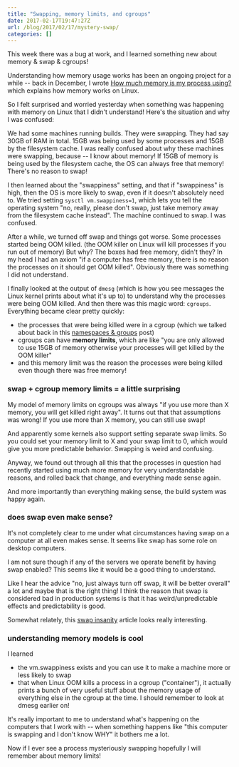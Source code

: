 ```yaml
---
title: "Swapping, memory limits, and cgroups"
date: 2017-02-17T19:47:27Z
url: /blog/2017/02/17/mystery-swap/
categories: []
---
```


This week there was a bug at work, and I learned something new about
memory & swap & cgroups! 

Understanding how memory usage works has been an ongoing project for a while -- back in December, I
wrote [How much memory is my process using?](/blog/2016/12/03/how-much-memory-is-my-process-using-/)
which explains how memory works on Linux.

So I felt surprised and worried yesterday when something was happening
with memory on Linux that I didn't understand! Here's the situation and
why I was confused:

We had some machines running builds. They were swapping. They had say
30GB of RAM in total. 15GB was being used by some processes and 15GB by the
filesystem cache. I was really confused about why these machines were
swapping, because -- I know about memory! If 15GB of memory is being
used by the filesystem cache, the OS can always free that memory!
There's no reason to swap!

I then learned about the "swappiness" setting, and that if "swappiness"
is high, then the OS is more likely to swap, even if it doesn't
absolutely need to. We tried setting `sysctl vm.swappiness=1`, which
lets you tell the operating system "no, really, please don't swap, just
take memory away from the filesystem cache instead". The machine
continued to swap. I was confused.

After a while, we turned off swap and things got worse. Some processes
started being OOM killed. (the OOM killer on Linux will kill processes
if you run out of memory) But why? The boxes had free memory, didn't
they? In my head I had an axiom "if a computer has free memory, there is
no reason the processes on it should get OOM killed". Obviously there
was something I did not understand.

I finally looked at the output of `dmesg` (which is how you see messages the Linux
kernel prints about what it's up to) to understand why the
processes were being OOM killed. And then there was this magic word:
`cgroups`. Everything became clear pretty quickly:

* the processes that were being killed were in a cgroup (which we talked
  about back in this [namespaces & groups](http://jvns.ca/blog/2016/10/10/what-even-is-a-container/) post)
* cgroups can have **memory limits**, which are like "you are only
  allowed to use 15GB of memory otherwise your processes will get
  killed by the OOM killer" 
* and this memory limit was the reason the processes were being killed
  even though there was free memory!

### swap + cgroup memory limits = a little surprising

My model of memory limits on cgroups was always "if you use more than X
memory, you will get killed right away". It turns out that that
assumptions was wrong! If you use more than X memory, you can still use
swap!

And apparently some kernels also support setting separate swap limits.
So you could set your memory limit to X and your swap limit to 0, which
would give you more predictable behavior. Swapping is weird and
confusing.

Anyway, we found out through all this that the processes in question had
recently started using much more memory for very understandable reasons,
and rolled back that change, and everything made sense again.

And more importantly than everything making sense, the build system was
happy again.

### does swap even make sense?

It's not completely clear to me under what circumstances having swap on
a computer at all even makes sense. It seems like swap has some role on
desktop computers.

I am not sure though if any of the servers we operate benefit by having
swap enabled? This seems like it would be a good thing to understand.

Like I hear the advice "no, just always turn off swap, it will be better
overall" a lot and maybe that is the right thing! I think the reason
that swap is considered bad in production systems is that it has
weird/unpredictable effects and predictability is good.

Somewhat relately, this [swap insanity](https://blog.jcole.us/2010/09/28/mysql-swap-insanity-and-the-numa-architecture/) article looks really interesting.

### understanding memory models is cool

I learned 

* the vm.swappiness exists and you can use it to make a machine more or
  less likely to swap
* that when Linux OOM kills a process in a cgroup ("container"), it
  actually prints a bunch of very useful stuff about the memory usage of
  everything else in the cgroup at the time. I should remember to look
  at dmesg earlier on!

It's really important to me to understand what's happening on the
computers that I work with -- when something happens like "this computer
is swapping and I don't know WHY" it bothers me a lot.

Now if I ever see a process mysteriously swapping hopefully I will remember
about memory limits!
